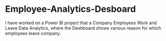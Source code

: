 # Employee-Analytics-Desboard
I have worked on a  Power BI project that a Company Employees Work and Leave Data Analytics, where the Deshboard shows various reason for which employees leave company. 
